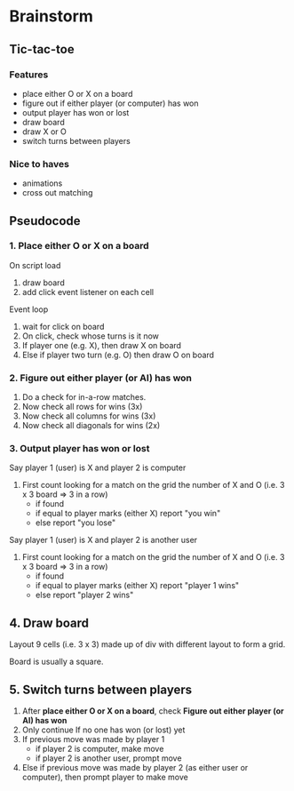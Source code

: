 # Brainstorm

## Tic-tac-toe

### Features

  - place either O or X on a board
  - figure out if either player (or computer) has won
  - output player has won or lost
  - draw board
  - draw X or O  
  - switch turns between players

### Nice to haves
  - animations
  - cross out matching

## Pseudocode

### 1. Place either O or X on a board
On script load
  1. draw board
  1. add click event listener on each cell 

Event loop
  1. wait for click on board
  1. On click, check whose turns is it now
  1. If player one (e.g. X), then draw X on board
  1. Else if player two turn (e.g. O) then draw O on board  

### 2. Figure out either player (or AI) has won
  1. Do a check for in-a-row matches.
  1. Now check all rows for wins (3x)
  2. Now check all columns for wins (3x)
  3. Now check all diagonals for wins (2x)

### 3. Output player has won or lost
  Say player 1 (user) is X and player 2 is computer

  1. First count looking for a match on the grid
      the number of X and O (i.e. 3 x 3 board => 3 in a row)
      - if found
      -   if equal to  player marks (either X)      report "you win"
      -   else 
        report "you lose"

  Say player 1 (user) is X and player 2 is another user  

  1. First count looking for a match on the grid
      the number of X and O (i.e. 3 x 3 board => 3 in a row)
      - if found
      -   if equal to  player marks (either X)      report "player 1 wins"  
      -   else 
        report "player 2 wins" 

## 4. Draw board

  Layout 9 cells (i.e. 3 x 3) made up of div with different layout to form a grid.

  Board is usually a square.

## 5. Switch turns between players

  1. After __place either O or X on a board__, 
check __Figure out either player (or AI) has won__
  2. Only continue If no one has won (or lost) yet
  3. If previous move was made by player 1 
     - if player 2 is computer, make move
     - if player 2 is another user, prompt move
  4. Else if previous move was made by player 2 (as either user or computer), then prompt player to make move






